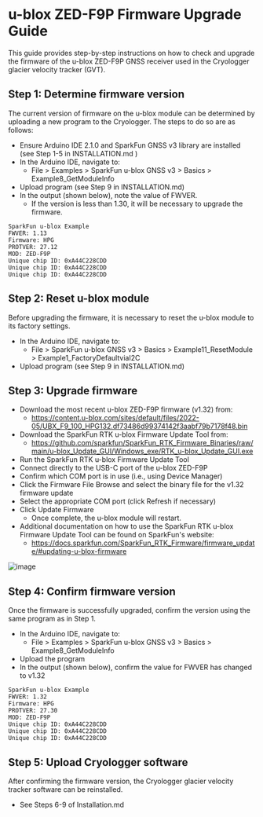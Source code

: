 # u-blox ZED-F9P Firmware Upgrade Guide
This guide provides step-by-step instructions on how to check and upgrade the firmware of the u-blox ZED-F9P GNSS receiver used in the Cryologger glacier velocity tracker (GVT).

## Step 1: Determine firmware version
The current version of firmware on the u-blox module can be determined by uploading a new program to the Cryologger. The steps to do so are as follows:
* Ensure Arduino IDE 2.1.0 and SparkFun GNSS v3 library are installed (see Step 1-5 in INSTALLATION.md )
* In the Arduino IDE, navigate to:
  * File > Examples > SparkFun u-blox GNSS v3 > Basics > Example8_GetModuleInfo
* Upload program (see Step 9 in INSTALLATION.md)
* In the output (shown below), note the value of FWVER.
  * If the version is less than 1.30, it will be necessary to upgrade the firmware.
```
SparkFun u-blox Example
FWVER: 1.13
Firmware: HPG
PROTVER: 27.12
MOD: ZED-F9P
Unique chip ID: 0xA44C228CDD
Unique chip ID: 0xA44C228CDD
Unique chip ID: 0xA44C228CDD
```

## Step 2: Reset u-blox module
Before upgrading the firmware, it is necessary to reset the u-blox module to its factory settings.
* In the Arduino IDE, navigate to:
  * File > SparkFun u-blox GNSS v3 > Basics > Example11_ResetModule > Example1_FactoryDefaultviaI2C
* Upload program (see Step 9 in INSTALLATION.md)

## Step 3: Upgrade firmware

* Download the most recent u-blox ZED-F9P firmware (v1.32) from:
  * https://content.u-blox.com/sites/default/files/2022-05/UBX_F9_100_HPG132.df73486d99374142f3aabf79b7178f48.bin
* Download the SparkFun RTK u-blox Firmware Update Tool from:
  * https://github.com/sparkfun/SparkFun_RTK_Firmware_Binaries/raw/main/u-blox_Update_GUI/Windows_exe/RTK_u-blox_Update_GUI.exe
* Run the SparkFun RTK u-blox Firmware Update Tool
* Connect directly to the USB-C port of the u-blox ZED-F9P
* Confirm which COM port is in use (i.e., using Device Manager)
* Click the Firmware File Browse and select the binary file for the v1.32 firmware update
* Select the appropriate COM port (click Refresh if necessary)
* Click Update Firmware
  * Once complete, the u-blox module will restart.
* Additional documentation on how to use the SparkFun RTK u-blox Firmware Update Tool can be found on SparkFun's website:
  * https://docs.sparkfun.com/SparkFun_RTK_Firmware/firmware_update/#updating-u-blox-firmware

![image](https://github.com/adamgarbo/cryologger-glacier-velocity-tracker/assets/22924092/4edc5a68-b6f0-41b8-bcbb-4b9fb00b1c14)

## Step 4: Confirm firmware version
Once the firmware is successfully upgraded, confirm the version using the same program as in Step 1.
* In the Arduino IDE, navigate to:
  * File > Examples > SparkFun u-blox GNSS v3 > Basics > Example8_GetModuleInfo
* Upload the program
* In the output (shown below), confirm the value for FWVER has changed to v1.32
```
SparkFun u-blox Example
FWVER: 1.32
Firmware: HPG
PROTVER: 27.30
MOD: ZED-F9P
Unique chip ID: 0xA44C228CDD
Unique chip ID: 0xA44C228CDD
Unique chip ID: 0xA44C228CDD
```
## Step 5: Upload Cryologger software
After confirming the firmware version, the Cryologger glacier velocity tracker software can be reinstalled.
* See Steps 6-9 of Installation.md




